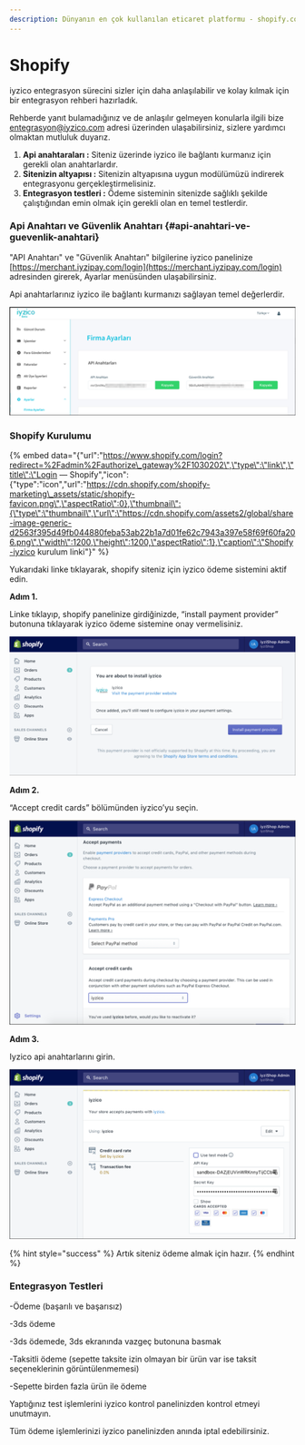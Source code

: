 ```yaml
---
description: Dünyanın en çok kullanılan eticaret platformu - shopify.com
---
```


# Shopify

iyzico entegrasyon sürecini sizler için daha anlaşılabilir ve kolay kılmak için bir entegrasyon rehberi hazırladık.

Rehberde yanıt bulamadığınız ve de anlaşılır gelmeyen konularla ilgili bize  entegrasyon@iyzico.com adresi üzerinden ulaşabilirsiniz, sizlere yardımcı olmaktan mutluluk duyarız.

1. **Api anahtaraları :** Siteniz üzerinde iyzico ile bağlantı kurmanız için gerekli olan anahtarlardır.
2. **Sitenizin altyapısı :** Sitenizin altyapısına uygun modülümüzü indirerek entegrasyonu gerçekleştirmelisiniz.
3. **Entegrasyon testleri :** Ödeme sisteminin sitenizde sağlıklı şekilde çalıştığından emin olmak için gerekli olan en temel testlerdir.

### **Api Anahtarı ve Güvenlik Anahtarı**  {#api-anahtari-ve-guevenlik-anahtari}

"API Anahtarı" ve "Güvenlik Anahtarı" bilgilerine iyzico panelinize [https://merchant.iyzipay.com/login](https://merchant.iyzipay.com/login) adresinden girerek,  Ayarlar menüsünden ulaşabilirsiniz.

Api anahtarlarınız iyzico ile bağlantı kurmanızı sağlayan temel değerlerdir.

![](../.gitbook/assets/screen_shot_2018-07-11_at_10_13_26%20%282%29.png)

### **Shopify Kurulumu**

{% embed data="{\"url\":\"https://www.shopify.com/login?redirect=%2Fadmin%2Fauthorize\_gateway%2F1030202\",\"type\":\"link\",\"title\":\"Login — Shopify\",\"icon\":{\"type\":\"icon\",\"url\":\"https://cdn.shopify.com/shopify-marketing\_assets/static/shopify-favicon.png\",\"aspectRatio\":0},\"thumbnail\":{\"type\":\"thumbnail\",\"url\":\"https://cdn.shopify.com/assets2/global/share-image-generic-d2563f395d49fb044880feba53ab22b1a7d01fe62c7943a397e58f69f60fa206.png\",\"width\":1200,\"height\":1200,\"aspectRatio\":1},\"caption\":\"Shopify-iyzico kurulum linki\"}" %}

Yukarıdaki linke tıklayarak, shopify siteniz için iyzico ödeme sistemini aktif edin.

**Adım 1.**

Linke tıklayıp, shopify panelinize girdiğinizde, “install payment provider” butonuna tıklayarak iyzico ödeme sistemine onay vermelisiniz.

![](../.gitbook/assets/picture1%20%284%29.png)

**Adım 2.**

“Accept credit cards” bölümünden iyzico’yu seçin.

![](../.gitbook/assets/picture1%20%282%29.png)

**Adım 3.**

Iyzico api anahtarlarını girin.

![](../.gitbook/assets/picture1%20%283%29.png)

{% hint style="success" %}
Artık siteniz ödeme almak için hazır.
{% endhint %}

### **Entegrasyon Testleri**

-Ödeme \(başarılı ve başarısız\)

-3ds ödeme

-3ds ödemede, 3ds ekranında vazgeç butonuna basmak

-Taksitli ödeme \(sepette taksite izin olmayan bir ürün var ise taksit seçeneklerinin görüntülenmemesi\)

-Sepette birden fazla ürün ile ödeme

Yaptığınız test işlemlerini iyzico kontrol panelinizden kontrol etmeyi unutmayın.

Tüm ödeme işlemlerinizi iyzico panelinizden anında iptal edebilirsiniz.


